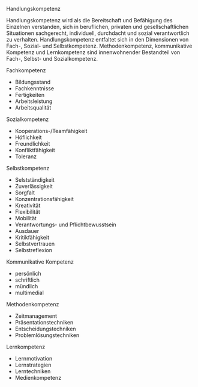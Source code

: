 Handlungskompetenz

Handlungskompetenz wird als die Bereitschaft und Befähigung des Einzelnen verstanden, sich in beruflichen, privaten und gesellschaftlichen Situationen
sachgerecht, individuell, durchdacht und sozial verantwortlich zu verhalten.
Handlungskompetenz entfaltet sich in den Dimensionen von Fach-, Sozial- und Selbstkompetenz. Methodenkompetenz, kommunikative Kompetenz und Lernkompetenz sind 
innenwohnender Bestandteil von Fach-, Selbst- und Sozialkompetenz.


Fachkompetenz

- Bildungsstand
- Fachkenntnisse
- Fertigkeiten
- Arbeitsleistung
- Arbeitsqualität


Sozialkompetenz

- Kooperations-/Teamfähigkeit
- Höflichkeit
- Freundlichkeit
- Konfliktfähigkeit
- Toleranz


Selbstkompetenz

- Selstständigkeit
- Zuverlässigkeit
- Sorgfalt
- Konzentrationsfähigkeit
- Kreativität
- Flexibilität
- Mobilität
- Verantwortungs- und Pflichtbewusstsein
- Ausdauer
- Kritikfähigkeit
- Selbstvertrauen
- Selbstreflexion


Kommunikative Kompetenz

- persönlich
- schriftlich
- mündlich
- multimedial


Methodenkompetenz

- Zeitmanagement
- Präsentationstechniken
- Entscheidungstechniken
- Problemlösungstechniken


Lernkompetenz

- Lernmotivation
- Lernstrategien
- Lerntechniken
- Medienkompetenz


